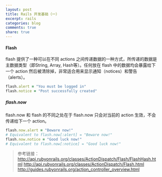 ```yaml
---
layout: post
title: Rails 开发基础（一）
excerpt: rails
categories: blog
comments: true
share: true
---
```


#### Flash

flash 提供了一种可以在不同 actions 之间传递数据的一种方式，所传递的数据是主数据类型（即String, Array, Hash等）。任何放在 flash 中的数据均会暴露给下一个 action 然后被清除掉，非常适合用来显示通知（notices）和警告（alerts）。

```ruby
flash.alert = "You must be logged in"
flash.notice = "Post successfully created"
```

##### flash.now

flash.now 和 flash 的不同之处在于 flash.now 只会对当前的 action 生效，不会传递给下一个 action。

```ruby
flash.now.alert = "Beware now!"
# Equivalent to flash.now[:alert] = "Beware now!"
flash.now.notice = "Good luck now!"
# Equivalent to flash.now[:notice] = "Good luck now!"
```

> 参考链接：
> http://api.rubyonrails.org/classes/ActionDispatch/Flash/FlashHash.html
> http://api.rubyonrails.org/classes/ActionDispatch/Flash.html
> http://guides.rubyonrails.org/action_controller_overview.html
